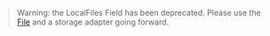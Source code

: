 > Warning: the LocalFiles Field has been deprecated. Please use the [File](/field/File) and a storage adapter going forward.
